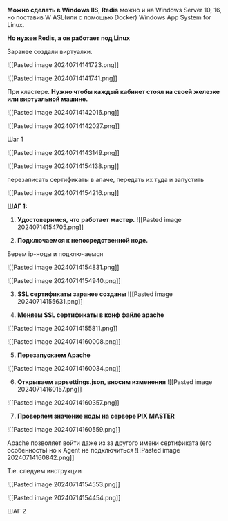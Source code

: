 

**Можно сделать в Windows IIS**, **Redis** можно и на Windows Server 10, 16, но поставив W ASL(или с помощью Docker) Windows App System for Linux.

**Но нужен Redis, а он работает под Linux**

Заранее создали виртуалки.

![[Pasted image 20240714141723.png]]


![[Pasted image 20240714141741.png]]

При кластере.
**Нужно чтобы каждый кабинет стоял на своей железке или виртуальной машине.**




![[Pasted image 20240714142016.png]]



![[Pasted image 20240714142027.png]]


Шаг 1


![[Pasted image 20240714143149.png]]



![[Pasted image 20240714154138.png]]



перезаписать сертификаты в апаче, передать их туда и запустить


![[Pasted image 20240714154216.png]]

**ШАГ 1:**

1. **Удостоверимся, что работает мастер.**
![[Pasted image 20240714154705.png]]

2. **Подключаемся к непосредственной ноде.**

Берем ip-ноды и подключаемся

![[Pasted image 20240714154831.png]]

![[Pasted image 20240714154940.png]]


3. **SSL сертификаты заранее созданы**
![[Pasted image 20240714155631.png]]

4. **Меняем SSL сертификаты в конф файле apache**

![[Pasted image 20240714155811.png]]

![[Pasted image 20240714160008.png]]


5. **Перезапускаем Apache**

![[Pasted image 20240714160034.png]]

6.  **Открываем appsettings.json, вносим изменения**
![[Pasted image 20240714160157.png]]

![[Pasted image 20240714160357.png]]

7. **Проверяем значение ноды на сервере PIX MASTER**

![[Pasted image 20240714160559.png]]

Apache позволяет войти даже из за другого имени сертификата (его особенность)
но к Agent не подключиться 
![[Pasted image 20240714160842.png]]





Т.е. следуем инструкции

![[Pasted image 20240714154553.png]]

![[Pasted image 20240714154454.png]]



ШАГ 2